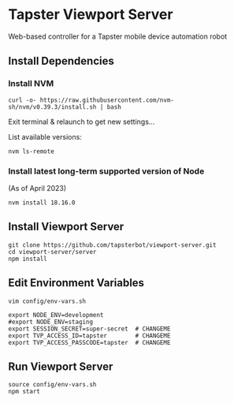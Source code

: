 # Tapster Viewport Server

Web-based controller for a Tapster mobile device automation robot

## Install Dependencies

### Install NVM

    curl -o- https://raw.githubusercontent.com/nvm-sh/nvm/v0.39.3/install.sh | bash

Exit terminal & relaunch to get new settings...

List available versions:

    nvm ls-remote

### Install latest long-term supported version of Node

(As of April 2023)

    nvm install 18.16.0
    
## Install Viewport Server

    git clone https://github.com/tapsterbot/viewport-server.git
    cd viewport-server/server
    npm install

## Edit Environment Variables

    vim config/env-vars.sh
    
    export NODE_ENV=development
    #export NODE_ENV=staging
    export SESSION_SECRET=super-secret  # CHANGEME
    export TVP_ACCESS_ID=tapster        # CHANGEME
    export TVP_ACCESS_PASSCODE=tapster  # CHANGEME
    
## Run Viewport Server

    source config/env-vars.sh
    npm start 
